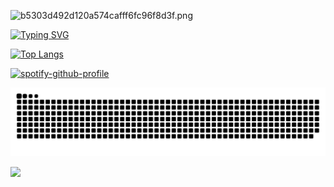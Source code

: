 
![b5303d492d120a574cafff6fc96f8d3f.png](https://img.in.th/images/b5303d492d120a574cafff6fc96f8d3f.png)

          
[![Typing SVG](https://readme-typing-svg.demolab.com?font=Fira+Code&duration=2000&pause=700&color=6800F7&width=435&lines=BRO%2C+it's+tips;press+'Windows%2BR'+;'type+%22cmd%22+and+enter';'type+%22code+index.html%22+';'and+enter';'then+type+%22+!+%22+and+enter';'yeah+you+start+new+project';'again...';+HAVE+FUN+%3A3;+)](https://git.io/typing-svg)


<!--https://readme-typing-svg.demolab.com/demo/ -->


[![Top Langs](https://github-readme-stats.vercel.app/api/top-langs/?username=Byenior)](https://github.com/anuraghazra/github-readme-stats)


[![spotify-github-profile](https://spotify-github-profile.vercel.app/api/view?uid=313dbdf6dyojmpr7zvisqmao6fiq&cover_image=true&theme=novatorem&bar_color=8100c7&bar_color_cover=false)](https://spotify-github-profile.vercel.app/api/view?uid=313dbdf6dyojmpr7zvisqmao6fiq&redirect=true)


<!-- ทดลองใส่งู้ -->
![](https://github.com/Platane/snk/raw/output/github-contribution-grid-snake.svg)

<!-- ทดลองใส่งู้ -->
  
![](https://komarev.com/ghpvc/?username=Byenior&color=blueviolet)
